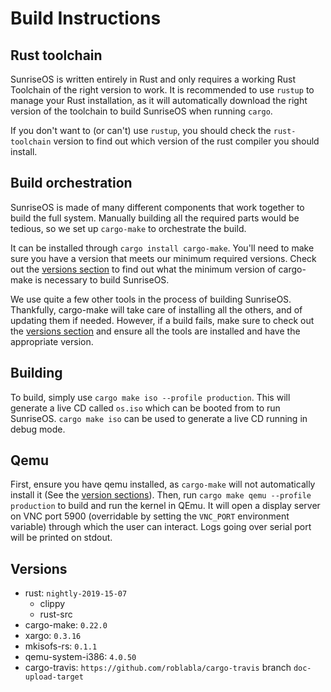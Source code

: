 # Build Instructions

## Rust toolchain

SunriseOS is written entirely in Rust and only requires a working Rust Toolchain
of the right version to work. It is recommended to use `rustup` to manage your
Rust installation, as it will automatically download the right version of the
toolchain to build SunriseOS when running `cargo`.

If you don't want to (or can't) use `rustup`, you should check the
`rust-toolchain` version to find out which version of the rust compiler you
should install.

## Build orchestration

SunriseOS is made of many different components that work together to build the
full system. Manually building all the required parts would be tedious, so we
set up `cargo-make` to orchestrate the build.

It can be installed through `cargo install cargo-make`. You'll need to make sure
you have a version that meets our minimum required versions. Check out the
[versions section](#versions) to find out what the minimum version of cargo-make
is necessary to build SunriseOS.

We use quite a few other tools in the process of building SunriseOS. Thankfully,
cargo-make will take care of installing all the others, and of updating them if
needed. However, if a build fails, make sure to check out the [versions
section](#versions) and ensure all the tools are installed and have the
appropriate version.

## Building

To build, simply use `cargo make iso --profile production`. This will generate a
live CD called `os.iso` which can be booted from to run SunriseOS.
`cargo make iso` can be used to generate a live CD running in debug mode.

## Qemu

First, ensure you have qemu installed, as `cargo-make` will not automatically
install it (See the [version sections](#versions)). Then, run `cargo make qemu
--profile production` to build and run the kernel in QEmu. It will open a display
server on VNC port 5900 (overridable by setting the `VNC_PORT` environment
variable) through which the user can interact. Logs going over serial port will be
printed on stdout.

## Versions

- rust: `nightly-2019-15-07`
  - clippy
  - rust-src
- cargo-make: `0.22.0`
- xargo: `0.3.16`
- mkisofs-rs: `0.1.1`
- qemu-system-i386: `4.0.50`
- cargo-travis: `https://github.com/roblabla/cargo-travis` branch `doc-upload-target`
